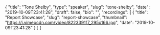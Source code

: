 {
  "title": "Tone Shelby",
  "type": "speaker",
  "slug": "tone-shelby",
  "date": "2019-10-09T23:41:28",
  "draft": false,
  "bio": "",
  "recordings": [
    {
      "title": "Report Showcase",
      "slug": "report-showcase",
      "thumbnail": "https://i.vimeocdn.com/video/822339117_295x166.jpg",
      "date": "2019-10-09T23:41:28"
    }
  ]
}